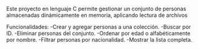 Este proyecto en lenguaje C permite gestionar un conjunto de personas almacenadas dinámicamente en memoria, aplicando lectura de archivos

Funcionalidades:
-Crear y agregar personas a una colección.
-Buscar por ID.
-Eliminar personas del conjunto.
-Ordenar por edad o alfabéticamente por nombre.
-Filtrar personas por nacionalidad.
-Mostrar la lista completa.
